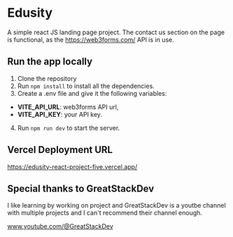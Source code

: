 # Edusity

A simple react JS landing page project.
The contact us section on the page is functional, as the https://web3forms.com/ API is in use.

## Run the app locally

1. Clone the repository
2. Run `npm install` to install all the dependencies.
3. Create a .env file and give it the following variables:

- **VITE_API_URL**: web3forms API url,
- **VITE_API_KEY**: your API key.

4. Run `npm run dev` to start the server.

## Vercel Deployment URL

https://edusity-react-project-five.vercel.app/

## Special thanks to GreatStackDev

I like learning by working on project and GreatStackDev is a youtbe channel with multiple projects and I can't recommend their channel enough.

www.youtube.com/@GreatStackDev